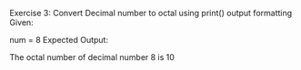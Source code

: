 Exercise 3: Convert Decimal number to octal using print() output formatting
Given:

num = 8
Expected Output:

The octal number of decimal number 8 is 10
